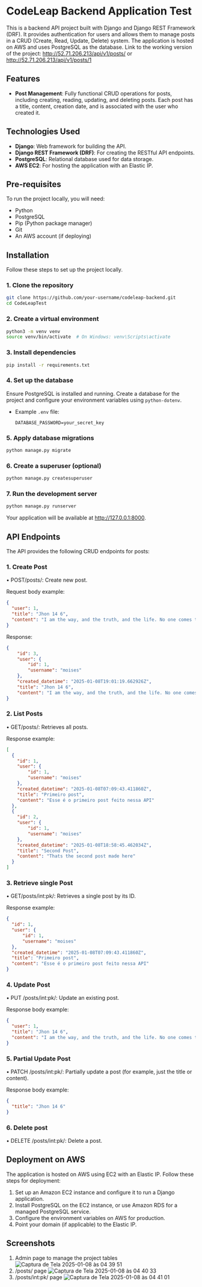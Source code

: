# CodeLeap Backend Application Test

This is a backend API project built with Django and Django REST Framework (DRF). It provides authentication for users and allows them to manage posts in a CRUD (Create, Read, Update, Delete) system. The application is hosted on AWS and uses PostgreSQL as the database.
Link to the working version of the project: http://52.71.206.213/api/v1/posts/ or http://52.71.206.213/api/v1/posts/1

## Features

- **Post Management**: Fully functional CRUD operations for posts, including creating, reading, updating, and deleting posts. Each post has a title, content, creation date, and is associated with the user who created it.
  
## Technologies Used

- **Django**: Web framework for building the API.
- **Django REST Framework (DRF)**: For creating the RESTful API endpoints.
- **PostgreSQL**: Relational database used for data storage.
- **AWS EC2**: For hosting the application with an Elastic IP.

## Pre-requisites

To run the project locally, you will need:

- Python
- PostgreSQL
- Pip (Python package manager)
- Git
- An AWS account (if deploying)

## Installation

Follow these steps to set up the project locally.

### 1. Clone the repository

```bash
git clone https://github.com/your-username/codeleap-backend.git
cd CodeLeapTest
```
### 2. Create a virtual environment

```bash
python3 -m venv venv
source venv/bin/activate  # On Windows: venv\Scripts\activate
```

### 3. Install dependencies

```bash
pip install -r requirements.txt
```

### 4. Set up the database
Ensure PostgreSQL is installed and running. Create a database for the project and configure your environment variables using ```python-dotenv```.  
* Example ```.env``` file:
    ```env
    DATABASE_PASSWORD=your_secret_key
    ```

### 5. Apply database migrations

```bash
python manage.py migrate
```

### 6. Create a superuser (optional)

```bash
python manage.py createsuperuser
```

### 7. Run the development server

```bash
python manage.py runserver
```

Your application will be available at http://127.0.0.1:8000.

## API Endpoints

The API provides the following CRUD endpoints for posts:

### 1. Create Post

• POST/posts/: Create new post.

Request body example:

```json
{
  "user": 1,
  "title": "Jhon 14 6",
  "content": "I am the way, and the truth, and the life. No one comes to the Father except through me."
}
```
Response:
```json
{
    "id": 3,
    "user": {
        "id": 1,
        "username": "moises"
    },
    "created_datetime": "2025-01-08T19:01:19.662926Z",
    "title": "Jhon 14 6",
    "content": "I am the way, and the truth, and the life. No one comes to the Father except through me."
}
```
### 2. List Posts

• GET/posts/: Retrieves all posts.

Response example:
```json
[
  {
    "id": 1,
    "user": {
        "id": 1,
        "username": "moises"
    },
    "created_datetime": "2025-01-08T07:09:43.411860Z",
    "title": "Primeiro post",
    "content": "Esse é o primeiro post feito nessa API"
  },
  {
    "id": 2,
    "user": {
        "id": 1,
        "username": "moises"
    },
    "created_datetime": "2025-01-08T18:58:45.462034Z",
    "title": "Second Post",
    "content": "Thats the second post made here"
  }
]
```

### 3. Retrieve single Post

• GET/posts/int:pk/: Retrieves a single post by its ID.

Response example:
```json
{
  "id": 1,
  "user": {
      "id": 1,
      "username": "moises"
  },
  "created_datetime": "2025-01-08T07:09:43.411860Z",
  "title": "Primeiro post",
  "content": "Esse é o primeiro post feito nessa API"
}
```


### 4. Update Post

• PUT /posts/int:pk/: Update an existing post.

Response body example:
```json
{
  "user": 1,
  "title": "Jhon 14 6",
  "content": "I am the way, and the truth, and the life. No one comes to the Father except through me."
}
```

### 5. Partial Update Post

• PATCH /posts/int:pk/: Partially update a post (for example, just the title or content).

Response body example:
```json
{
  "title": "Jhon 14 6"
}
```
### 6. Delete post

• DELETE /posts/int:pk/: Delete a post.

## Deployment on AWS
The application is hosted on AWS using EC2 with an Elastic IP.
Follow these steps for deployment:

1. Set up an Amazon EC2 instance and configure it to run a Django application.
2. Install PostgreSQL on the EC2 instance, or use Amazon RDS for a managed PostgreSQL service.
3. Configure the environment variables on AWS for production.
4. Point your domain (if applicable) to the Elastic IP.

## Screenshots
1. Admin page to manage the project tables
   ![Captura de Tela 2025-01-08 às 04 39 51](https://github.com/user-attachments/assets/5cf98552-8054-4dc3-8066-cae951d94bb4)
2. /posts/ page
   ![Captura de Tela 2025-01-08 às 04 40 33](https://github.com/user-attachments/assets/442a6ede-de26-48f0-9ff7-7e89b76858e7)
3. /posts/int:pk/ page
   ![Captura de Tela 2025-01-08 às 04 41 01](https://github.com/user-attachments/assets/36e923ef-5b0b-49cf-a38f-bb95c11e4b00)
